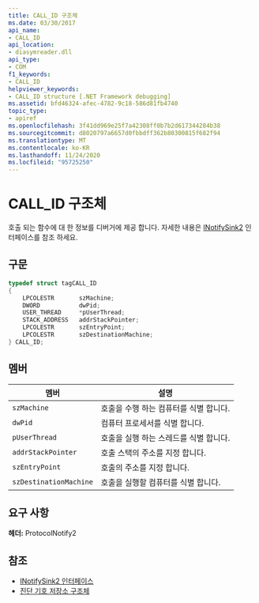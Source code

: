 ```yaml
---
title: CALL_ID 구조체
ms.date: 03/30/2017
api_name:
- CALL_ID
api_location:
- diasymreader.dll
api_type:
- COM
f1_keywords:
- CALL_ID
helpviewer_keywords:
- CALL_ID structure [.NET Framework debugging]
ms.assetid: bfd46324-afec-4782-9c18-586d81fb4740
topic_type:
- apiref
ms.openlocfilehash: 3f41dd969e25f7a42308ff0b7b2d617344284b38
ms.sourcegitcommit: d8020797a6657d0fbbdff362b80300815f682f94
ms.translationtype: MT
ms.contentlocale: ko-KR
ms.lasthandoff: 11/24/2020
ms.locfileid: "95725250"
---
```

# <a name="call_id-structure"></a>CALL_ID 구조체

호출 되는 함수에 대 한 정보를 디버거에 제공 합니다. 자세한 내용은 [INotifySink2](inotifysink2-interface.md) 인터페이스를 참조 하세요.  
  
## <a name="syntax"></a>구문  
  
```cpp  
typedef struct tagCALL_ID  
{  
    LPCOLESTR       szMachine;  
    DWORD           dwPid;  
    USER_THREAD     *pUserThread;  
    STACK_ADDRESS   addrStackPointer;  
    LPCOLESTR       szEntryPoint;  
    LPCOLESTR       szDestinationMachine;  
} CALL_ID;  
```  
  
## <a name="members"></a>멤버  
  
|멤버|설명|  
|------------|-----------------|  
|`szMachine`|호출을 수행 하는 컴퓨터를 식별 합니다.|  
|`dwPid`|컴퓨터 프로세서를 식별 합니다.|  
|`pUserThread`|호출을 실행 하는 스레드를 식별 합니다.|  
|`addrStackPointer`|호출 스택의 주소를 지정 합니다.|  
|`szEntryPoint`|호출의 주소를 지정 합니다.|  
|`szDestinationMachine`|호출을 실행할 컴퓨터를 식별 합니다.|  
  
## <a name="requirements"></a>요구 사항  

 **헤더:** ProtocolNotify2  
  
## <a name="see-also"></a>참조

- [INotifySink2 인터페이스](inotifysink2-interface.md)
- [진단 기호 저장소 구조체](diagnostics-symbol-store-structures.md)
